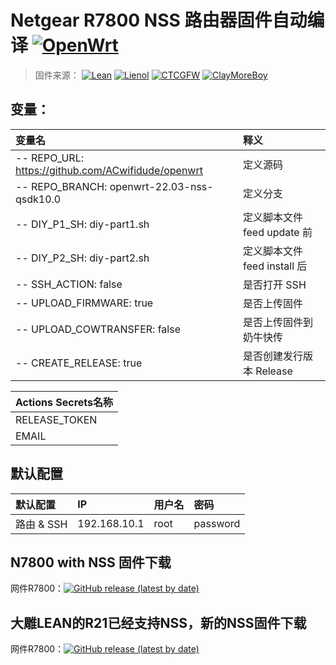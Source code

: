 # Netgear R7800 NSS 路由器固件自动编译 [![OpenWrt](https://img.shields.io/badge/From-OpenWrt-blue.svg?style=for-the-badge&logo=appveyor)](https://github.com/openwrt/openwrt) 
>固件来源：
[![Lean](https://img.shields.io/badge/Lede-Lean-red.svg?style=flat&logo=appveyor)](https://github.com/coolsnowwolf/lede) 
 [![Lienol](https://img.shields.io/badge/Package-Lienol-blueviolet.svg?style=flat&logo=appveyor)](https://github.com/Lienol/openwrt-package)  [![CTCGFW](https://img.shields.io/badge/OpenWrt-CTCGFW-orange.svg?style=flat&logo=appveyor)](https://github.com/project-openwrt/openwrt) [![ClayMoreBoy](https://img.shields.io/badge/Mod-ClayMoreBoy-success.svg?style=flat&logo=appveyor)](https://github.com/ClayMoreBoy)


## 变量：

| 变量名 | 释义 |
| :--- | :--- |
| -- REPO_URL: https://github.com/ACwifidude/openwrt  | 定义源码 | 
| -- REPO_BRANCH: openwrt-22.03-nss-qsdk10.0 | 定义分支 |
| -- DIY_P1_SH: diy-part1.sh | 定义脚本文件 feed update 前 |
| -- DIY_P2_SH: diy-part2.sh | 定义脚本文件 feed install 后 |
| -- SSH_ACTION: false |是否打开 SSH |
| -- UPLOAD_FIRMWARE: true | 是否上传固件| 
| -- UPLOAD_COWTRANSFER: false | 是否上传固件到奶牛快传 |
| -- CREATE_RELEASE: true | 是否创建发行版本 Release |

| Actions Secrets名称 |
| :--- |
| RELEASE_TOKEN |
| EMAIL |


## 默认配置

| 默认配置 | IP | 用户名 | 密码 |
| :--- | :--- | :--- | :--- |
| 路由 & SSH | 192.168.10.1  | root | password |

## N7800 with NSS 固件下载
网件R7800：[![GitHub release (latest by date)](https://img.shields.io/github/v/release/mapdio/R7800-Openwrt-with-NSS?style=for-the-badge&label=Download)](https://github.com/mapdio/R7800-Openwrt-with-NSS/releases/latest)

## 大雕LEAN的R21已经支持NSS，新的NSS固件下载
网件R7800：[![GitHub release (latest by date)](https://img.shields.io/github/v/release/mapdio/R7800-LEAN-LEDE-NSS?style=for-the-badge&label=Download)](https://github.com/mapdio/R7800-LEAN-LEDE-NSS/releases/latest)

